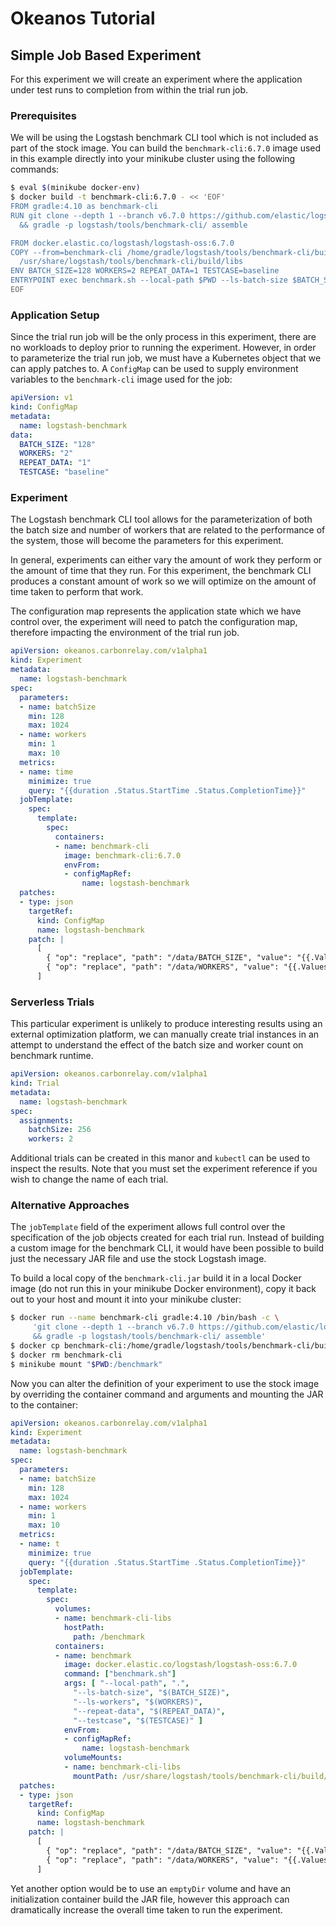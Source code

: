 # Okeanos Tutorial

## Simple Job Based Experiment

For this experiment we will create an experiment where the application under test runs to completion from within the trial run job.

### Prerequisites

We will be using the Logstash benchmark CLI tool which is not included as part of the stock image. You can build the `benchmark-cli:6.7.0` image used in this example directly into your minikube cluster using the following commands:

```bash
$ eval $(minikube docker-env)
$ docker build -t benchmark-cli:6.7.0 - << 'EOF'
FROM gradle:4.10 as benchmark-cli
RUN git clone --depth 1 --branch v6.7.0 https://github.com/elastic/logstash.git \
  && gradle -p logstash/tools/benchmark-cli/ assemble

FROM docker.elastic.co/logstash/logstash-oss:6.7.0
COPY --from=benchmark-cli /home/gradle/logstash/tools/benchmark-cli/build/libs \
  /usr/share/logstash/tools/benchmark-cli/build/libs
ENV BATCH_SIZE=128 WORKERS=2 REPEAT_DATA=1 TESTCASE=baseline
ENTRYPOINT exec benchmark.sh --local-path $PWD --ls-batch-size $BATCH_SIZE --ls-workers $WORKERS --repeat-data $REPEAT_DATA --testcase $TESTCASE
EOF
```

### Application Setup

Since the trial run job will be the only process in this experiment, there are no workloads to deploy prior to running the experiment. However, in order to parameterize the trial run job, we must have a Kubernetes object that we can apply patches to. A `ConfigMap` can be used to supply environment variables to the `benchmark-cli` image used for the job:

```yml
apiVersion: v1
kind: ConfigMap
metadata:
  name: logstash-benchmark
data:
  BATCH_SIZE: "128"
  WORKERS: "2"
  REPEAT_DATA: "1"
  TESTCASE: "baseline"
```

### Experiment

The Logstash benchmark CLI tool allows for the parameterization of both the batch size and number of workers that are related to the performance of the system, those will become the parameters for this experiment.

In general, experiments can either vary the amount of work they perform or the amount of time that they run. For this experiment, the benchmark CLI produces a constant amount of work so we will optimize on the amount of time taken to perform that work.

The configuration map represents the application state which we have control over, the experiment will need to patch the configuration map, therefore impacting the environment of the trial run job.

```yml
apiVersion: okeanos.carbonrelay.com/v1alpha1
kind: Experiment
metadata:
  name: logstash-benchmark
spec:
  parameters:
  - name: batchSize
    min: 128
    max: 1024
  - name: workers
    min: 1
    max: 10
  metrics:
  - name: time
    minimize: true
    query: "{{duration .Status.StartTime .Status.CompletionTime}}"
  jobTemplate:
    spec:
      template:
        spec:
          containers:
          - name: benchmark-cli
            image: benchmark-cli:6.7.0
            envFrom:
            - configMapRef:
                name: logstash-benchmark
  patches:
  - type: json
    targetRef:
      kind: ConfigMap
      name: logstash-benchmark
    patch: |
      [
        { "op": "replace", "path": "/data/BATCH_SIZE", "value": "{{.Values.batchSize}}" },
        { "op": "replace", "path": "/data/WORKERS", "value": "{{.Values.workers}}" }
      ]
```

### Serverless Trials

This particular experiment is unlikely to produce interesting results using an external optimization platform, we can manually create trial instances in an attempt to understand the effect of the batch size and worker count on benchmark runtime.

```yml
apiVersion: okeanos.carbonrelay.com/v1alpha1
kind: Trial
metadata:
  name: logstash-benchmark
spec:
  assignments:
    batchSize: 256
    workers: 2
```

Additional trials can be created in this manor and `kubectl` can be used to inspect the results. Note that you must set the experiment reference if you wish to change the name of each trial.

### Alternative Approaches

The `jobTemplate` field of the experiment allows full control over the specification of the job objects created for each trial run. Instead of building a custom image for the benchmark CLI, it would have been possible to build just the necessary JAR file and use the stock Logstash image.

To build a local copy of the `benchmark-cli.jar` build it in a local Docker image (do not run this in your minikube Docker environment), copy it back out to your host and mount it into your minikube cluster:

```bash
$ docker run --name benchmark-cli gradle:4.10 /bin/bash -c \
     'git clone --depth 1 --branch v6.7.0 https://github.com/elastic/logstash.git \
     && gradle -p logstash/tools/benchmark-cli/ assemble'
$ docker cp benchmark-cli:/home/gradle/logstash/tools/benchmark-cli/build/libs/benchmark-cli.jar .
$ docker rm benchmark-cli
$ minikube mount "$PWD:/benchmark"
```

Now you can alter the definition of your experiment to use the stock image by overriding the container command and arguments and mounting the JAR to the container:

```yml
apiVersion: okeanos.carbonrelay.com/v1alpha1
kind: Experiment
metadata:
  name: logstash-benchmark
spec:
  parameters:
  - name: batchSize
    min: 128
    max: 1024
  - name: workers
    min: 1
    max: 10
  metrics:
  - name: t
    minimize: true
    query: "{{duration .Status.StartTime .Status.CompletionTime}}"
  jobTemplate:
    spec:
      template:
        spec:
          volumes:
          - name: benchmark-cli-libs
            hostPath:
              path: /benchmark
          containers:
          - name: benchmark
            image: docker.elastic.co/logstash/logstash-oss:6.7.0
            command: ["benchmark.sh"]
            args: [ "--local-path", ".",
              "--ls-batch-size", "$(BATCH_SIZE)",
              "--ls-workers", "$(WORKERS)",
              "--repeat-data", "$(REPEAT_DATA)",
              "--testcase", "$(TESTCASE)" ]
            envFrom:
            - configMapRef:
                name: logstash-benchmark
            volumeMounts:
            - name: benchmark-cli-libs
              mountPath: /usr/share/logstash/tools/benchmark-cli/build/libs
  patches:
  - type: json
    targetRef:
      kind: ConfigMap
      name: logstash-benchmark
    patch: |
      [
        { "op": "replace", "path": "/data/BATCH_SIZE", "value": "{{.Values.batchSize}}" },
        { "op": "replace", "path": "/data/WORKERS", "value": "{{.Values.workers}}" }
      ]
```

Yet another option would be to use an `emptyDir` volume and have an initialization container build the JAR file, however this approach can dramatically increase the overall time taken to run the experiment.

